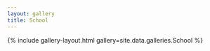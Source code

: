 ```yaml
---
layout: gallery
title: School
---
```


{% include gallery-layout.html gallery=site.data.galleries.School %}
